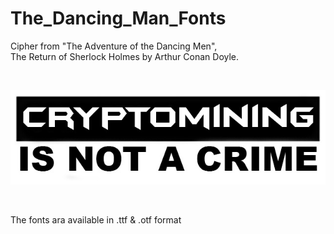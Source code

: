# The_Dancing_Man_Fonts
Cipher from "The Adventure of the Dancing Men", <br>The Return of Sherlock Holmes by Arthur Conan Doyle. 

<BR>
  
 

![Alt text](https://github.com/JonnyBanana/Mining_Stuff/blob/main/Stickers/sticker.jpg)

</BR>

The fonts ara available in .ttf &amp; .otf format
